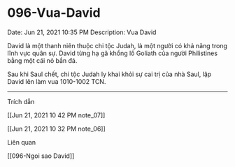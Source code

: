 # 096-Vua-David

Date: Jun 21, 2021 10:35 PM
Description: Vua David

David là một thanh niên thuộc chi tộc Judah, là một người có khả năng trong lĩnh vực quân sự. David từng hạ gã khổng lồ Goliath của người Philistines bằng một cái nỏ bắn đá.

Sau khi Saul chết, chi tộc Judah ly khai khỏi sự cai trị của nhà Saul, lập David lên làm vua 1010-1002 TCN.

---

Trích dẫn

[[Jun 21, 2021 10 42 PM note_07]] 

[[Jun 21, 2021 10 32 PM note_06]] 

Liên quan

[[096-Ngoi sao David]]